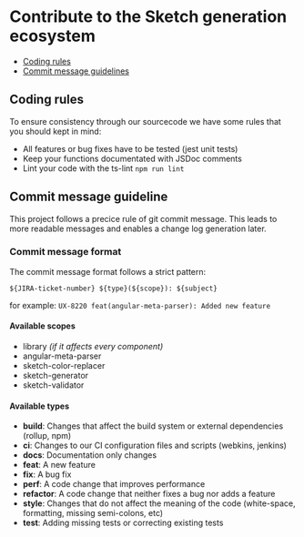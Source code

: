 # Contribute to the Sketch generation ecosystem

* [Coding rules](#coding-rules)
* [Commit message guidelines](#commit-message-guideline)

## Coding rules

To ensure consistency through our sourcecode we have some rules that you should kept in mind:

* All features or bug fixes have to be tested (jest unit tests)
* Keep your functions documentated with JSDoc comments
* Lint your code with the ts-lint `npm run lint`

## Commit message guideline

This project follows a precice rule of git commit message. This leads to more readable messages and enables a change log generation later.

### Commit message format

The commit message format follows a strict pattern:

`${JIRA-ticket-number} ${type}(${scope}): ${subject}`

for example: `UX-8220 feat(angular-meta-parser): Added new feature`

#### Available scopes

* library *(if it affects every component)*
* angular-meta-parser
* sketch-color-replacer
* sketch-generator
* sketch-validator

#### Available types

* **build**: Changes that affect the build system or external dependencies (rollup, npm)
* **ci**: Changes to our CI configuration files and scripts (webkins, jenkins)
* **docs**: Documentation only changes
* **feat**: A new feature
* **fix**: A bug fix
* **perf**: A code change that improves performance
* **refactor**: A code change that neither fixes a bug nor adds a feature
* **style**: Changes that do not affect the meaning of the code (white-space, formatting, missing semi-colons, etc)
* **test**: Adding missing tests or correcting existing tests
